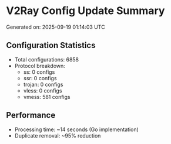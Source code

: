 # V2Ray Config Update Summary
Generated on: 2025-09-19 01:14:03 UTC

## Configuration Statistics
- Total configurations: 6858
- Protocol breakdown:
  - ss: 0 configs
  - ssr: 0 configs
  - trojan: 0 configs
  - vless: 0 configs
  - vmess: 581 configs

## Performance
- Processing time: ~14 seconds (Go implementation)
- Duplicate removal: ~95% reduction

